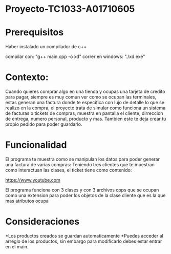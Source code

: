 # Proyecto-TC1033-A01710605

# Prerequisitos 

Haber instalado un compilador de c++

compilar con: "g++ main.cpp -o xd" 
correr en windows: "./xd.exe"

# Contexto:

Cuando quieres comprar algo en una tienda y ocupas una tarjeta de credito para pagar, siempre es muy comun ver como se ocupan las terminales, estas generan una factura donde te especifica con lujo de detalle lo que se realizo en la compra, el proyecto trata de simular como funciona un sistema de facturas o tickets de compras, muestra en pantalla el cliente, dirreccion de entrega, numero personal, producto y mas. Tambien este te deja crear tu propio pedido para poder guardarlo. 

# Funcionalidad

El programa te muestra como se manipulan los datos para poder generar una factura de varias compras:
Teniendo tres clientes que te muestran como interactuan las clases, el ticket tiene como contenido:

https://www.youtube.com

El programa funciona con 3 clases y con 3 archivos cpps que se ocupan como una extension para poder los objetos de la clase cliente que es la que mas atributos ocupa

# Consideraciones

*Los productos creados se guardan automaticamente 
*Puedes acceder al arreglo de los productos, sin embargo para modificarlo debes estar entrar en el main.

